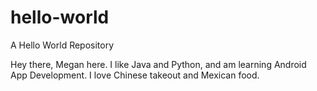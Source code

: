# hello-world
A Hello World Repository

Hey there, Megan here. I like Java and Python, and am learning Android App Development.
I love Chinese takeout and Mexican food.
